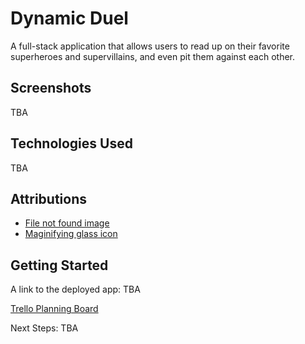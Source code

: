 # Dynamic Duel
A full-stack application that allows users to read up on their favorite superheroes and supervillains, and even pit them against each other.

## Screenshots
TBA

## Technologies Used
TBA

## Attributions
- [File not found image](https://commons.wikimedia.org/wiki/File:File-fav-dynamic-color.png)
- [Maginifying glass icon](https://commons.wikimedia.org/wiki/File:Search-icon.png)

## Getting Started
A link to the deployed app: TBA

[Trello Planning Board](https://trello.com/b/e1IHm99d/project-3-dynamicduel)

Next Steps: TBA
